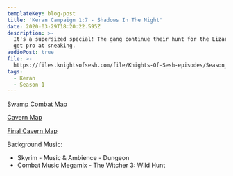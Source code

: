 ```yaml
---
templateKey: blog-post
title: 'Keran Campaign 1:7 - Shadows In The Night'
date: 2020-03-29T18:20:22.595Z
description: >-
  It's a supersized special! The gang continue their hunt for the Lizardmen, and
  get pro at sneaking.
audioPost: true
file: >-
  https://files.knightsofsesh.com/file/Knights-Of-Sesh-episodes/Season_1/Keran-7.mp3
tags:
  - Keran
  - Season 1
---
```

[Swamp Combat Map](https://keran-podcast.s3.eu-west-2.amazonaws.com/Swamp.jpg)

[Cavern Map](https://keran-podcast.s3.eu-west-2.amazonaws.com/Lizard+lair.jpg)

[Final Cavern Map](https://keran-podcast.s3.eu-west-2.amazonaws.com/Lair+2.jpg)

Background Music:
* Skyrim - Music & Ambience - Dungeon
* Combat Music Megamix - The Witcher 3: Wild Hunt
